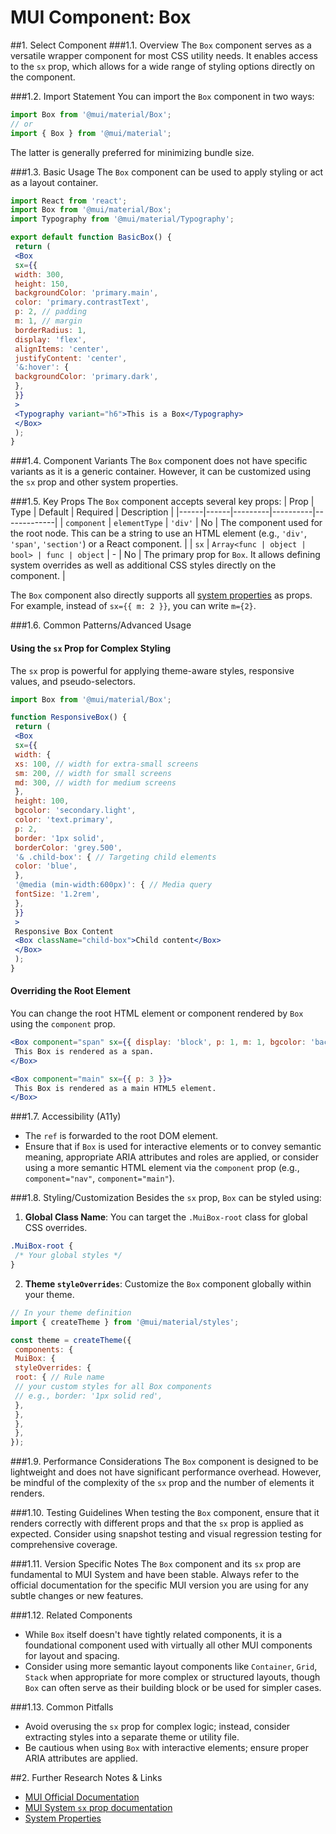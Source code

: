 # MUI Component: Box

##1. Select Component
###1.1. Overview
The `Box` component serves as a versatile wrapper component for most CSS utility needs. It enables access to the `sx` prop, which allows for a wide range of styling options directly on the component.

###1.2. Import Statement
You can import the `Box` component in two ways:
```jsx
import Box from '@mui/material/Box';
// or
import { Box } from '@mui/material';
```
The latter is generally preferred for minimizing bundle size.

###1.3. Basic Usage
The `Box` component can be used to apply styling or act as a layout container.
```jsx
import React from 'react';
import Box from '@mui/material/Box';
import Typography from '@mui/material/Typography';

export default function BasicBox() {
 return (
 <Box
 sx={{
 width: 300,
 height: 150,
 backgroundColor: 'primary.main',
 color: 'primary.contrastText',
 p: 2, // padding
 m: 1, // margin
 borderRadius: 1,
 display: 'flex',
 alignItems: 'center',
 justifyContent: 'center',
 '&:hover': {
 backgroundColor: 'primary.dark',
 },
 }}
 >
 <Typography variant="h6">This is a Box</Typography>
 </Box>
 );
}
```

###1.4. Component Variants
The `Box` component does not have specific variants as it is a generic container. However, it can be customized using the `sx` prop and other system properties.

###1.5. Key Props
The `Box` component accepts several key props:
| Prop | Type | Default | Required | Description |
|------|------|---------|----------|-------------|
| `component` | `elementType` | `'div'` | No | The component used for the root node. This can be a string to use an HTML element (e.g., `'div'`, `'span'`, `'section'`) or a React component. |
| `sx` | `Array<func | object | bool> | func | object` | - | No | The primary prop for `Box`. It allows defining system overrides as well as additional CSS styles directly on the component. |

The `Box` component also directly supports all [system properties](https://mui.com/system/properties/) as props. For example, instead of `sx={{ m: 2 }}`, you can write `m={2}`.

###1.6. Common Patterns/Advanced Usage
#### Using the `sx` Prop for Complex Styling
The `sx` prop is powerful for applying theme-aware styles, responsive values, and pseudo-selectors.
```jsx
import Box from '@mui/material/Box';

function ResponsiveBox() {
 return (
 <Box
 sx={{
 width: {
 xs: 100, // width for extra-small screens
 sm: 200, // width for small screens
 md: 300, // width for medium screens
 },
 height: 100,
 bgcolor: 'secondary.light',
 color: 'text.primary',
 p: 2,
 border: '1px solid',
 borderColor: 'grey.500',
 '& .child-box': { // Targeting child elements
 color: 'blue',
 },
 '@media (min-width:600px)': { // Media query
 fontSize: '1.2rem',
 },
 }}
 >
 Responsive Box Content
 <Box className="child-box">Child content</Box>
 </Box>
 );
}
```

#### Overriding the Root Element
You can change the root HTML element or component rendered by `Box` using the `component` prop.
```jsx
<Box component="span" sx={{ display: 'block', p: 1, m: 1, bgcolor: 'background.paper' }}>
 This Box is rendered as a span.
</Box>

<Box component="main" sx={{ p: 3 }}>
 This Box is rendered as a main HTML5 element.
</Box>
```

###1.7. Accessibility (A11y)
- The `ref` is forwarded to the root DOM element.
- Ensure that if `Box` is used for interactive elements or to convey semantic meaning, appropriate ARIA attributes and roles are applied, or consider using a more semantic HTML element via the `component` prop (e.g., `component="nav"`, `component="main"`).

###1.8. Styling/Customization
Besides the `sx` prop, `Box` can be styled using:
1. **Global Class Name**: You can target the `.MuiBox-root` class for global CSS overrides.
```css
.MuiBox-root {
 /* Your global styles */
}
```
2. **Theme `styleOverrides`**: Customize the `Box` component globally within your theme.
```js
// In your theme definition
import { createTheme } from '@mui/material/styles';

const theme = createTheme({
 components: {
 MuiBox: {
 styleOverrides: {
 root: { // Rule name
 // your custom styles for all Box components
 // e.g., border: '1px solid red',
 },
 },
 },
 },
});
```

###1.9. Performance Considerations
The `Box` component is designed to be lightweight and does not have significant performance overhead. However, be mindful of the complexity of the `sx` prop and the number of elements it renders.

###1.10. Testing Guidelines
When testing the `Box` component, ensure that it renders correctly with different props and that the `sx` prop is applied as expected. Consider using snapshot testing and visual regression testing for comprehensive coverage.

###1.11. Version Specific Notes
The `Box` component and its `sx` prop are fundamental to MUI System and have been stable. Always refer to the official documentation for the specific MUI version you are using for any subtle changes or new features.

###1.12. Related Components
- While `Box` itself doesn't have tightly related components, it is a foundational component used with virtually all other MUI components for layout and spacing.
- Consider using more semantic layout components like `Container`, `Grid`, `Stack` when appropriate for more complex or structured layouts, though `Box` can often serve as their building block or be used for simpler cases.

###1.13. Common Pitfalls
- Avoid overusing the `sx` prop for complex logic; instead, consider extracting styles into a separate theme or utility file.
- Be cautious when using `Box` with interactive elements; ensure proper ARIA attributes are applied.

##2. Further Research Notes & Links
- [MUI Official Documentation](https://mui.com/material-ui/api/box/)
- [MUI System `sx` prop documentation](https://mui.com/system/getting-started/the-sx-prop/)
- [System Properties](https://mui.com/system/properties/)